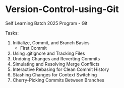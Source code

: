 # Version-Control-using-Git
Self Learning Batch 2025 Program - Git

Tasks: 
1) Initialize, Commit, and Branch Basics
    - First Commit
2) Using .gitignore and Tracking Files
3) Undoing Changes and Reverting Commits
4) Simulating and Resolving Merge Conflicts
5) Interactive Rebasing for Clean Commit History
6) Stashing Changes for Context Switching
7) Cherry-Picking Commits Between Branches
